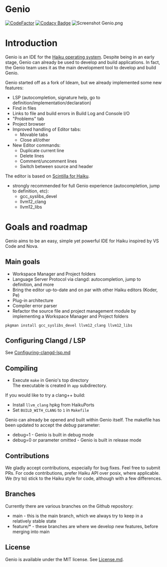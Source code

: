 Genio
================================================================================
[![CodeFactor](https://www.codefactor.io/repository/github/genio-the-haiku-ide/genio/badge)](https://www.codefactor.io/repository/github/genio-the-haiku-ide/genio)
[![Codacy Badge](https://app.codacy.com/project/badge/Grade/26f32bc4ecf2440d89c1932000405a4d)](https://app.codacy.com/gh/Genio-The-Haiku-IDE/Genio/dashboard?utm_source=gh&utm_medium=referral&utm_content=&utm_campaign=Badge_grade)
![Screenshot](https://github.com/nexus6-haiku/Genio/blob/main/data/screenshot/Genio-screenshot-1.0.png)
    Genio.png

# Introduction
Genio is an IDE for the [Haiku operating system](https://www.haiku-os.org).
Despite being in an early stage, Genio can already be used to develop and build applications.
In fact, the Genio team uses it as the main development tool to develop and build Genio.

Genio started off as a fork of Ideam, but we already implemented some new features:
* LSP (autocompletion, signature help, go to definition/implementation/declaration)
* Find in files
* Links to file and build errors in Build Log and Console I/O
* "Problems" tab
* Project browser
* Improved handling of Editor tabs:
  * Movable tabs
  * Close all/other
* New Editor commands:
  * Duplicate current line
  * Delete lines
  * Comment/uncomment lines
  * Switch between source and header

The editor is based on [Scintilla for Haiku](https://sourceforge.net/p/scintilla/haiku/ci/default/tree/).  

* strongly recommended for full Genio experience (autocompletion, jump to definition, etc):
  * gcc_syslibs_devel
  * llvm12_clang
  * llvm12_libs

# Goals and roadmap
Genio aims to be an easy, simple yet powerful IDE for Haiku inspired by VS Code and Nova.

## Main goals
* Workspace Manager and Project folders
* Language Server Protocol via clangd: autocompletion, jump to definition, and more
* Bring the editor up-to-date and on par with other Haiku editors (Koder, Pe)
* Plug-in architecture
* Compiler error parser
* Refactor the source file and project management module by implementing a Workspace Manager and Project folders

```
pkgman install gcc_syslibs_devel llvm12_clang llvm12_libs
```
## Configuring Clangd / LSP
See [Configuring-clangd-lsp.md](https://github.com/Genio-The-Haiku-IDE/Genio/blob/main/Configuring-clangd-lsp.md)

## Compiling
* Execute `make` in Genio's top directory  
The executable is created in `app` subdirectory.  

If you would like to try a clang++ build:
* Install `llvm_clang` hpkg from HaikuPorts
* Set `BUILD_WITH_CLANG` to `1` in `Makefile`

Genio can already be opened and built within Genio itself.
The makefile has been updated to accept the *debug* parameter:

* debug=1 - Genio is built in debug mode
* debug=0 or parameter omitted - Genio is built in release mode

## Contributions
We gladly accept contributions, especially for bug fixes. Feel free to submit PRs.
For code contributions, prefer Haiku API over posix, where applicable.
We (try to) stick to the Haiku style for code, although with a few differences.

## Branches
Currently there are various branches on the Github repository:
* main - this is the main branch, which we always try to keep in a relatively stable state
* feature/* - these branches are where we develop new features, before merging into main

## License
Genio is available under the MIT license. See [License.md](License.md).
